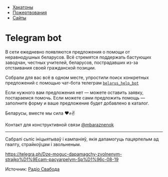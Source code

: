 - [Хакатоны](./hackathons.md)
- [Пожертвования](./donations.md)
- [Сайты](./websites)


# Telegram bot

В сети ежедневно появляются предложения о помощи от неравнодушных беларусов. Всё стремятся поддержать бастующих заводчан, честных учителей, беларусов, пострадавших из-за отстаивания своей гражданской позиции. 

Собрали для вас всё в одном месте, упростили поиск конкретных предложений с помощью чат-бота телеграм [`belarus_help_bot`](https://t.me/belarus_help_bot)

Если нужного вам предложения нет — можете оставить заявку, постараемся помочь. 
Если можете сами предложить помощь — заполните форму и ваше предложение будет добавлено в каталог.

Беларусы, вместе мы сила ❤️✊✌️

Контакт для конструктивной связи [@mbaraznenok](https:/t.me/mbaraznenok)

---

Сабралі сьпіс ініцыятываў і кампаніяў, якія дапамогуць пацярпелым ад гвалту, страйкоўцам і звольненым.

https://telegra.ph/Dze-moguc-dapamagchy-zvolnenym-strajko%D1%9Ecam-pacyarpelym-Sp%D1%96c-08-19

Источник: [Радiо Свабода](https://t.me/radiosvaboda/7779)
